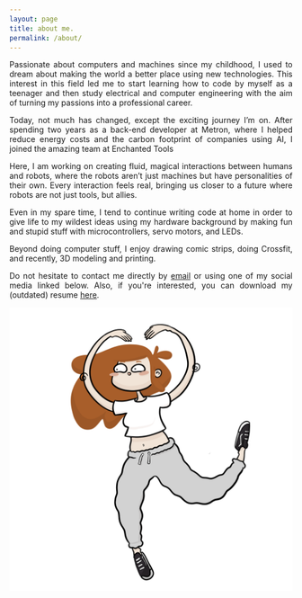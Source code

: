 ```yaml
---
layout: page
title: about me.
permalink: /about/
---
```


<div style="text-align: justify">
<p>Passionate about computers and machines since my childhood, I used to dream about making the world a better place using new technologies. This interest in this field led me to start learning how to code by myself as a teenager and then study electrical and computer engineering with the aim of turning my passions into a professional career.</p>

<p>Today, not much has changed, except the exciting journey I’m on. After spending two years as a back-end developer at Metron, where I helped reduce energy costs and the carbon footprint of companies using AI, I joined the amazing team at Enchanted Tools</p>

<p>Here, I am working on creating fluid, magical interactions between humans and robots, where the robots aren’t just machines but have personalities of their own. Every interaction feels real, bringing us closer to a future where robots are not just tools, but allies.</p>

<p>Even in my spare time, I tend to continue writing code at home in order to give life to my wildest ideas using my hardware background by making fun and stupid stuff with microcontrollers, servo motors, and LEDs.</p>

<p>Beyond doing computer stuff, I enjoy drawing comic strips, doing Crossfit, and recently, 3D modeling and printing.</p>

<div class="line"></div>

<p>Do not hesitate to contact me directly by <a href="mailto:cigolottiaudrey@gmail.com" target="_blank" rel="noopener noreferrer">email</a> or using one of my social media linked below. Also, if you're interested, you can download my (outdated) resume <a href="/assets/Resume_Audrey_Cigolotti.pdf" download>here</a>. </p>
</div>

![Audrey scan](/assets/img/about/audrey-viewer.png)
